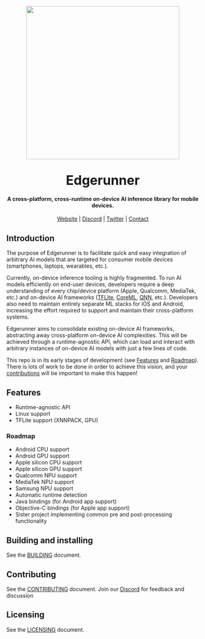 <h1 align="center">
    <br>
    <a href="https://runlocal.ai"><img src="./images/large-logo.png" width="400"></a>
    <br><br>
    <span style="font-size: larger;">Edgerunner</span>
    <br>
</h1>

<h4 align="center">
    A cross-platform, cross-runtime on-device AI inference library for mobile devices.
</h4>

<div align="center">
    <a href="https://runlocal.ai">Website</a> |
    <a href="https://discord.gg/y9EzZEkwbR">Discord</a> |
    <a href="https://x.com/Neuralize_AI">Twitter</a> |
    <a href="https://runlocal.ai#contact">Contact</a>
</div>

## Introduction

The purpose of Edgerunner is to facilitate quick and easy integration of arbitrary AI models that are targeted for consumer mobile devices (smartphones, laptops, wearables, etc.).

Currently, on-device inference tooling is highly fragmented. To run AI models efficiently on end-user devices, developers require a deep understanding of every chip/device platform (Apple, Qualcomm, MediaTek, etc.) and on-device AI frameworks ([TFLite](https://ai.google.dev/edge/lite), [CoreML](https://developer.apple.com/documentation/coreml), [QNN](https://www.qualcomm.com/developer/software/neural-processing-sdk-for-ai), etc.). Developers also need to maintain entirely separate ML stacks for iOS and Android, increasing the effort required to support and maintain their cross-platform systems.

Edgerunner aims to consolidate existing on-device AI frameworks, abstracting away cross-platform on-device AI complexities. This will be achieved through a runtime-agnostic API, which can load and interact with arbitrary instances of on-device AI models with just a few lines of code.

This repo is in its early stages of development (see [Features](#features) and [Roadmap](#roadmap)). There is lots of work to be done in order to achieve this vision, and your [contributions](#contributing) will be important to make this happen!

## Features

- Runtime-agnostic API
- Linux support
- TFLite support (XNNPACK, GPU)

### Roadmap

- Android CPU support
- Android GPU support
- Apple silicon CPU support
- Apple silicon GPU support
- Qualcomm NPU support
- MediaTek NPU support
- Samsung NPU support
- Automatic runtime detection
- Java bindings (for Android app support)
- Objective-C bindings (for Apple app support)
- Sister project implementing common pre and post-processing functionality

## Building and installing

See the [BUILDING](BUILDING.md) document.

## Contributing

See the [CONTRIBUTING](CONTRIBUTING.md) document.
Join our [Discord](https://discord.gg/y9EzZEkwbR) for feedback and discussion

## Licensing

See the [LICENSING](LICENSE.txt) document.
